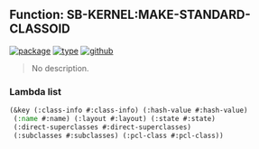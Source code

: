 ## Function: SB-KERNEL:MAKE-STANDARD-CLASSOID
[![package](https://img.shields.io/badge/Package-SB--KERNEL-5f9ea0.svg?style=social&colorA=999999)](../) [![type](https://img.shields.io/badge/Type-Function-5f9ea0.svg?style=social&colorA=999999)](../#function) [![github](https://img.shields.io/badge/GitHub-View_the_source-5f9ea0.svg?style=social&colorA=999999&logo=github)](https://github.com/sbcl/sbcl/blob/master/src/code/early-classoid.lisp/) 

> No description.

### Lambda list
```cl
(&key (:class-info #:class-info) (:hash-value #:hash-value)
 (:name #:name) (:layout #:layout) (:state #:state)
 (:direct-superclasses #:direct-superclasses)
 (:subclasses #:subclasses) (:pcl-class #:pcl-class))
```
